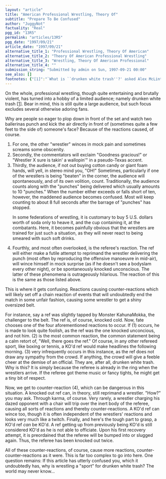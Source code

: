 ```yaml
---
layout: "article"
title: "American Professional Wrestling, Theory Of"
subtitle: "Prepare To Be Confused"
author: "JuggyNot"
factuality: "Real"
pgg_id: "13R5"
permalink: "articles/13R5"
pgg_date: "1997/09/21"
article_date: "1997/09/21"
alternative_title_1: "Professional Wrestling, Theory Of American"
alternative_title_2: "Theory Of American Professional Wrestling"
alternative_title_3: "Wrestling, Theory Of American Professional"
alternative_title_4: ""
submission_string: "Submitted by admin on Sun, 1997-09-21 00:00"
see_also: []
footnotes: {"[1]":"`What is ``drunken white trash''?' asked Alex McLintock when this article came up for discussion. `Is this some American term which means something to Americans but not Europeans? Is it safe to use in polite company?'\nRobert A. Uhl (uhl@red.netexas.net) answered this as follows:\n`If there were such a thing as polite company, no. But it's a phrase used even by James Carville (an associate of Pres. Clinton).\n`White trash are the poor white people, generally from the rural South, whom everyone looks down on. They are the ones who are featured on the various talk shows (next week on Springer: I'm Dating a Black Man But My KKK Grand Dragon Father Objects). They are viewed as drunkards, dirty, superstitious, ignorant and illiterate (much the way the Irish were viewed last century in the US and, I believe, the UK).\n`Of course, the reality is quite different. Most poor rural white Southerners are no different from people anywhere, save that they are pretty well-nigh universally looked down upon and are aware of the fact. I tend to feel sorry for them; they don't deserve the disdain they get. 'Course, it doesn't help that they keep on trying to get ``creation science'' admitted into the school system...\n`To answer your question, though: it's a phrase which most Americans (esp. the Yankee and coastal elites) would not hesitate to use, although it is rather offensive.'\n"}
---
```

<div>
<p>On the whole, professional wrestling, though quite entertaining and brutally violent, has turned into a hobby of a limited audience; namely drunken white trash <a href="#footnotes.1" class="footnote-link">[1]</a>. Bear in mind, this is still quite a large audience, but such focus excludes several otherwise adoring fans.</p>
<p>Why are people so eager to plop down in front of the set and watch two ballerinas punch and kick the air directly in front of (sometimes quite a few feet to the side of) someone's face? Because of the reactions caused, of course.</p>
<ol>
<li value="1">For one, the other "wrestler" winces in mock pain and sometimes screams some obscenity.</li>
<li value="2">Secondly, the commentators will exclaim "Goodness gracious!" or "Wrestler X sure is takin' a wallopin'" in a pseudo-Texas accent.</li>
<li value="3">Thirdly, the audience, if not out buying cotton candy or giant foam hands, will yell, in stereo mind you, "OH!" Sometimes, particularly if one of the wrestlers is being "beaten" in the corner, the audience will spontaneously, and of its own volition, count. Traditionally, the audience counts along with the "punches" being delivered which usually amounts to 10 "punches." When the number either exceeds or falls short of ten, however, the maddened audience becomes confused. Most will keep counting to about 8 full seconds after the barrage of "punches" has stopped.
<p>In some federations of wrestling, it is customary to buy 5 U.S. dollars worth of soda only to heave it, and the cup containing it, at the combatants. Here, it becomes painfully obvious that the wrestlers are trained for just such a situation, as they will never react to being smeared with such soft drinks.</p>
</li>
<li value="4">Fourthly, and most often overlooked, is the referee's reaction. The ref will either make a futile attempt to reprimand the wrestler delivering the punch (most often by reproducing the offensive manoeuvre in mid-air), will wince himself in mock surprise (as if he doesn't see a bodyslam every other night), or be spontaneously knocked unconscious. The latter of these phenomena is outrageously hilarious. The reaction of this is the same as those listed above.</li>
</ol>
<p>This is where it gets confusing. Reactions causing counter-reactions which will likely set off a chain reaction of events that will undoubtedly end the match in some unfair fashion, causing some wrestler to get a shiny oversized belt.</p>
<p>For instance, say a ref was slightly tapped by Monster KahunaMokka, the challenger to the belt. The ref is, of course, knocked cold. Now, fate chooses one of the four aforementioned reactions to occur. If (1) occurs, he is made to look quite foolish, as the ref was the one knocked unconcious, and not him. (2) is the most common reaction, the common statement being a calm retort of, "Well, there goes the ref." Of course, in any other refereed sport, like boxing or tennis, a KO'd ref would make headlines the following morning. (3) very infrequently occurs in this instance, as the ref does not draw any sympathy from the crowd. If anything, the crowd will give a feeble cheer at the demise of an official. They are, after all, drunken white trash. Why is this? It is simply because the referee is already in the ring when the wrestlers arrive. If the referee got theme music or fancy tights, he might get a tiny bit of respect.</p>
<p>Now, we get to counter-reaction (4), which can be dangerous in this situation. A knocked out ref can, in theory, still reprimand a wrestler. "How?" you may ask. Through karma, of course. Very rarely, a wrestler charging his dazed opponent with a chair will trip over the inert body of the referee, causing all sorts of reactions and thereby counter-reactions. A KO'd ref can wince too, though it is often independent of the wrestlers' reactions and looks very much like a twitch. Finally, and here's the tough part to grasp, a KO'd ref <em>can</em> be KO'd. A ref getting up from previously being KO'd is still considered KO'd as he is not able to officiate. Upon his first recovery attempt, it is preordained that the referee will be bumped into or slugged again. Thus, the referee has been knocked out twice.</p>
<p>All of these counter-reactions, of course, cause more reactions, counter-counter-reactions as it were. This is far too complex to go into here. One question remains: If this article has utterly confused you, which it undoubtedly has, why is wrestling a "sport" for drunken white trash? The world may never know...</p>
</div>
